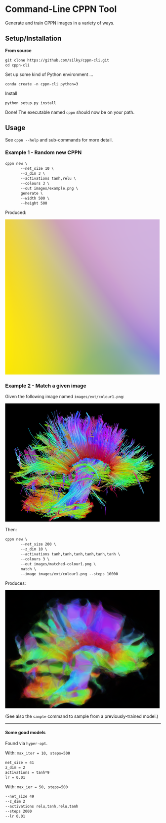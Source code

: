 # Command-Line CPPN Tool

Generate and train CPPN images in a variety of ways.


## Setup/Installation

**From source**

```
git clone https://github.com/silky/cppn-cli.git
cd cppn-cli
```

Set up some kind of Python environment ...

```
conda create -n cppn-cli python=3
```

Install

```
python setup.py install
```

Done! The executable named `cppn` should now be on your path.


## Usage

See `cppn --help` and sub-commands for more detail.


### Example 1 - Random new CPPN

```
cppn new \
       --net_size 10 \
       --z_dim 3 \
       --activations tanh,relu \
       --colours 3 \
       --out images/example.png \
       generate \
       --width 500 \
       --height 500
```

Produced:

![](images/example.png)


### Example 2 - Match a given image

Given the following image named `images/ext/colour1.png`:

![](./images/ext/colour1.png)

Then:

```
cppn new \
       --net_size 200 \
       --z_dim 10 \
       --activations tanh,tanh,tanh,tanh,tanh,tanh \
       --colours 3 \
       --out images/matched-colour1.png \
       match \
       --image images/ext/colour1.png --steps 10000
```

Produces:

![](./images/matched-colour1.png)


(See also the `sample` command to sample from a previously-trained model.)


---

#### Some good models

Found via `hyper-opt`.

With: `max_iter = 10, steps=500`

```
net_size = 41
z_dim = 2
activations = tanh*9
lr = 0.01
```

With: `max_ier = 50, steps=500`

```
--net_size 49 
--z_dim 2 
--activations relu,tanh,relu,tanh 
--steps 2000 
--lr 0.01
```
